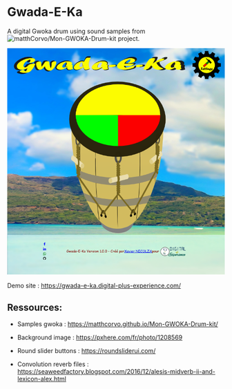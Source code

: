 # Gwada-E-Ka

A digital Gwoka drum using sound samples from ![matthCorvo/Mon-GWOKA-Drum-kit project](https://github.com/matthCorvo/Mon-GWOKA-Drum-kit).

![Gwada-E-Ka screenshot](/assets/screenshots/screenshot-gek.png)

Demo site : https://gwada-e-ka.digital-plus-experience.com/

## Ressources:

- Samples gwoka : https://matthcorvo.github.io/Mon-GWOKA-Drum-kit/

- Background image : https://pxhere.com/fr/photo/1208569

- Round slider buttons : https://roundsliderui.com/

- Convolution reverb files : https://seaweedfactory.blogspot.com/2016/12/alesis-midverb-ii-and-lexicon-alex.html

